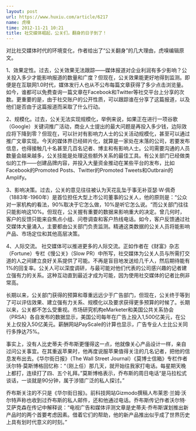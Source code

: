 ```yaml
---
layout: post
url: https://www.huxiu.com/article/6217
name: 虎嗅
time: 2012-11-21 10:21
title: 社交媒体崛起，公关们，翻身的日子到了！
---
```

对比社交媒体时代的环境变化，作者给出了“公关翻身”的几大理由，虎嗅编辑原文。

1、效果定性。过去，公关效果无法跟踪——媒体报道对企业利润有多少影响？公关投入多少才能影响报道的数量和广度？但现在，公关效果能更好地得到监测。即便是在互联网1.0时代，媒体发行人也从不公布每篇文章获得了多少点击浏览量。如今，谁都可以免费查询一篇文章在Facebook和Twitter等社交平台上分享的次数。更重要的是，由于社交账户的公开性质，可以跟踪谁在分享了这篇报道，以及他们是否由于这篇报道而采取了什么行动。

2、规模化。过去，公关无法实现规模化，举例来说，如果正在进行一项谷歌（Google）关键词推广活动，商业人士提出的最大问题是再投入多少钱，边际效应将下降到零？但现在，可以针对有影响力人士的公关活动规模化，甚至可以通过推广文章实现。今天的媒体界已经碎片化，就算是一家处在末落的公司，若要发布信息，也得接触几十名甚至几百名记者、博主和有影响人士。公司需要沟通的人员数量会越来越多，公关技能是处理这些额外关系的最佳工具。有公关部门已经做类似的工作——创建品牌内容，并投入大量资金推动在某些平台的发布，比如Facebook的Promoted Posts、Twitter的Promoted Tweets和Outbrain的Amplify。

3、影响决策。过去，公关的意见往往被认为天花乱坠于事无补亚瑟·W·佩奇（1883年-1960年）是首位担任大型上市公司董事的公关人，他的原则是：“公众对一家机构的看法，90%取决于它怎么做，10%是听它怎么说。“而公关部门往往只能影响这10%。但现在，公关握有重要的数据来影响重大的决定。曾几何时，客户的反馈只能来自焦点小组、问卷调查和客户热线电话。如今，客户反馈通过社交媒体大量涌入，主要都由公关部门负责监测。精通这类数据的公关人员将能影响产品、市场定位和其他高层决策。

4、人际交流。 社交媒体可以推进更多的人际交流。正如作者在《财富》杂志（Fortune）专栏《慢公关》（Slow PR）中所写，社交媒体为公关人员与所需打交道的人之间建立良好关系提供了可能。不再是盲目地发送给几千人，然后期待能有1%的回复率。公关人可以深度调研，与最可能对他们代表的公司感兴趣的记者建立强有力的关系。这种互动直到最近才成为可能，因为使用社交媒体的记者比例非常高。

长期以来，公关部门获得的预算和尊重远远少于广告部门，但现在，公关终于等到了可以评估效果、建立强有力关系、规模化以及要求获得更多预算的时候了。长期以来，公关都不怎么受重视。市场研究机构eMarketer和美国公共关系协会（PRSA）各自发布的数据显示，美国公司每年在广告上投入1,500亿美元，在公关上仅投入50亿美元。薪酬网站PayScale的计算也显示，广告专业人士比公关同行多挣达75%。

事实上，没有人比史蒂夫·乔布斯更懂得这一点，他就像关心产品设计一样，亲自过问公关事宜。在其重返苹果时，他再度说服苹果值得关注的几名记者，把他的信息发布出去。《华尔街日报》（The Wall Street Journal）《莫博士信箱》专栏作者沃尔特·莫斯博格回忆称：“（刚上任）那几天，就开始往我家打电话。每星期天晚上都打，连续打了四、五个礼拜。”莫斯博格表示，乔布斯的周日电话“是马拉松式谈话，一谈就是90分钟，属于涉猎广泛的私人探讨。”

乔布斯关注的不只是《华尔街日报》。前科技网站Gizmodo撰稿人布莱恩·兰姆·沃尔特声称也收到过乔布斯的私人邮件，还和他通过电话。乔布斯传记作者沃尔特·艾萨克森在传记中解释说：“电视广告和媒体评测文章是史蒂夫·乔布斯谋划推出新产品时的两个首要考虑因素。借着它们的帮助，他的新产品推出似乎成了世界历史上具有划时代意义的时刻。”

